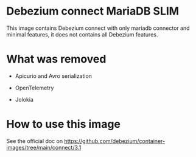 # Debezium connect MariaDB SLIM

This image contains Debezium connect with only mariadb connector
and minimal features, it does not contains all Debezium features.

# What was removed

* Apicurio and Avro serialization

* OpenTelemetry

* Jolokia

# How to use this image

See the official doc on https://github.com/debezium/container-images/tree/main/connect/3.1
